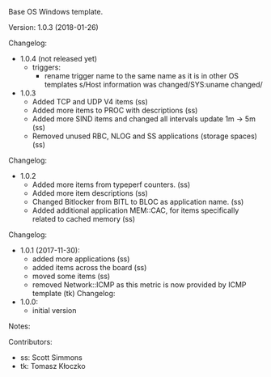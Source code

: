 Base OS Windows template.

Version: 1.0.3 (2018-01-26)

Changelog:
- 1.0.4 (not released yet)
  - triggers:
    - rename trigger name to the same name as it is in other OS templates
       s/Host information was changed/SYS:uname changed/
- 1.0.3
  - Added TCP and UDP V4 items (ss)
  - Added more items to PROC with descriptions (ss)
  - Added more SIND items and changed all intervals update 1m -> 5m (ss)
  - Removed unused RBC, NLOG and SS applications (storage spaces) (ss)

Changelog:
- 1.0.2
  - Added more items from typeperf counters. (ss)
  - Added more item descriptions (ss)
  - Changed Bitlocker from BITL to BLOC as application name. (ss)
  - Added additional application MEM::CAC, for items specifically related to cached memory (ss)

Changelog:
- 1.0.1 (2017-11-30):
  - added more applications (ss)
  - added items across the board (ss)
  - moved some items (ss)
  - removed Network::ICMP as this metric is now provided by ICMP template (tk)
Changelog:
- 1.0.0:
  - initial version

Notes:

Contributors:
- ss: Scott Simmons
- tk: Tomasz Kłoczko
